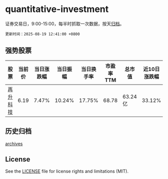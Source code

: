 # quantitative-investment

证券交易日，9:00-15:00，每半时抓取一次数据，按天[归档](archives)。

`更新时间：2025-08-19 12:41:00 +0800`

## 强势股票

|股票|当前价|当日涨跌幅|当日振幅|当日换手率|市盈率TTM|总市值|近10日涨跌幅|
|----|----|----|----|----|----|----|----|
|[再升科技](https://xueqiu.com/S/SH603601)|6.19|7.47%|10.24%|17.75%|68.78|63.24亿|33.12%|

## 历史归档

[archives](archives)

## License

See the [LICENSE](LICENSE) file for license rights and limitations (MIT).